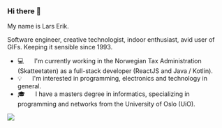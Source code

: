 ### Hi there 👋

My name is Lars Erik.

Software engineer, creative technologist, indoor enthusiast, avid user of GIFs. Keeping it sensible since 1993.

- 💻 &nbsp;&nbsp;&nbsp;&nbsp; I'm currently working in the Norwegian Tax Administration (Skatteetaten) as a full-stack developer (ReactJS and Java / Kotlin).
- 💡 &nbsp;&nbsp;&nbsp;&nbsp; I'm interested in programming, electronics and technology in general.
- 🎓 &nbsp;&nbsp;&nbsp;&nbsp; I have a masters degree in informatics, specializing in programming and networks from the University of Oslo (UiO).

![](https://thumbs.gfycat.com/GraveUnrulyFluke-small.gif)
